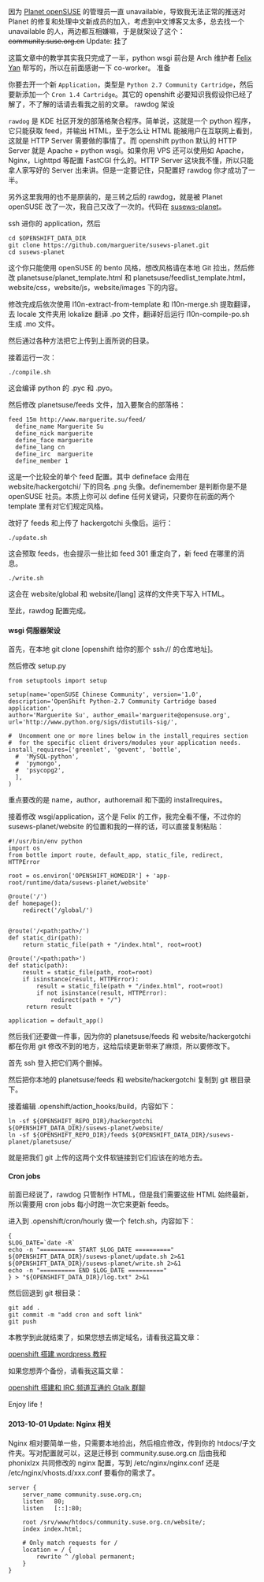 因为 [Planet openSUSE](https://planet.opensuse.org/) 的管理员一直 unavailable，导致我无法正常的推送对 Planet 的修复和处理中文新成员的加入，考虑到中文博客又太多，总去找一个 unavailable 的人，两边都互相嫌嘛，于是就架设了这个：~~community.suse.org.cn~~ Update: 挂了

这篇文章中的教学其实我只完成了一半，python wsgi 前台是 Arch 维护者 [Felix Yan](http://blog.felixc.at/) 帮写的，所以在前面感谢一下 co-worker。
准备

你要去开一个新 `Application`，类型是 `Python 2.7 Community Cartridge`，然后要新添加一个 `Cron 1.4 Cartridge`。其它的 openshift 必要知识我假设你已经了解了，不了解的话请去看我之前的文章。
rawdog 架设

`rawdog` 是 KDE 社区开发的部落格聚合程序。简单说，这就是一个 python 程序，它只能获取 feed，并输出 HTML，至于怎么让 HTML 能被用户在互联网上看到，这就是 HTTP Server 需要做的事情了。而 openshift python 默认的 HTTP Server 就是 Apache + python wsgi。如果你用 VPS 还可以使用如 Apache，Nginx，Lighttpd 等配置 FastCGI 什么的。HTTP Server 这块我不懂，所以只能拿人家写好的 Server 出来讲。但是一定要记住，只配置好 rawdog 你才成功了一半。

另外这里我用的也不是原装的，是三转之后的 rawdog，就是被 Planet openSUSE 改了一次，我自己又改了一次的。代码在 [susews-planet](https://github.com/marguerite/susews-planet)。

ssh 进你的 application，然后

    cd $OPENSHIFT_DATA_DIR
    git clone https://github.com/marguerite/susews-planet.git
    cd susews-planet

这个你只能使用 openSUSE 的 bento 风格，想改风格请在本地 Git 捡出，然后修改 planetsuse/planet_template.html 和 planetsuse/feedlist_template.html，website/css，website/js，website/images 下的内容。

修改完成后依次使用 l10n-extract-from-template 和 l10n-merge.sh 提取翻译，去 locale 文件夹用 lokalize 翻译 .po 文件，翻译好后运行 l10n-compile-po.sh 生成 .mo 文件。

然后通过各种方法把它上传到上面所说的目录。

接着运行一次：

    ./compile.sh

这会编译 python 的 .pyc 和 .pyo。

然后修改 planetsuse/feeds 文件，加入要聚合的部落格：

    feed 15m http://www.marguerite.su/feed/
      define_name Marguerite Su
      define_nick marguerite
      define_face marguerite
      define_lang cn
      define_irc  marguerite
      define_member 1

这是一个比较全的单个 feed 配置。其中 defineface 会用在 website/hackergotchi/ 下的同名 .png 头像。definemember 是判断你是不是 openSUSE 社员。本质上你可以 define 任何关键词，只要你在前面的两个 template 里有对它们规定风格。

改好了 feeds 和上传了 hackergotchi 头像后。运行：

    ./update.sh

这会预取 feeds，也会提示一些比如 feed 301 重定向了，新 feed 在哪里的消息。

    ./write.sh

这会在 website/global 和 website/[lang] 这样的文件夹下写入 HTML。

至此，rawdog 配置完成。

#### wsgi 伺服器架设

首先，在本地 git clone [openshift 给你的那个 ssh:// 的仓库地址]。

然后修改 setup.py

    from setuptools import setup

    setup(name='openSUSE Chinese Community', version='1.0',
    description='OpenShift Python-2.7 Community Cartridge based application',
    author='Marguerite Su', author_email='marguerite@opensuse.org',
    url='http://www.python.org/sigs/distutils-sig/',

    #  Uncomment one or more lines below in the install_requires section
    #  for the specific client drivers/modules your application needs.
    install_requires=['greenlet', 'gevent', 'bottle',
      #  'MySQL-python',
      #  'pymongo',
      #  'psycopg2',
      ],
    )

重点要改的是 name，author，authoremail 和下面的 installrequires。

接着修改 wsgi/application，这个是 Felix 的工作，我完全看不懂，不过你的 susews-planet/website 的位置和我的一样的话，可以直接复制粘贴：

    #!/usr/bin/env python
    import os
    from bottle import route, default_app, static_file, redirect, HTTPError

    root = os.environ['OPENSHIFT_HOMEDIR'] + 'app-root/runtime/data/susews-planet/website'

    @route('/')
    def homepage():
        redirect('/global/')


    @route('/<path:path>/')
    def static_dir(path):
        return static_file(path + "/index.html", root=root)

    @route('/<path:path>')
    def static(path):
        result = static_file(path, root=root)
        if isinstance(result, HTTPError):
            result = static_file(path + "/index.html", root=root)
            if not isinstance(result, HTTPError):
                redirect(path + "/")
         return result

    application = default_app()

然后我们还要做一件事，因为你的 planetsuse/feeds 和 website/hackergotchi 都在你用 git 修改不到的地方，这给后续更新带来了麻烦，所以要修改下。

首先 ssh 登入把它们两个删掉。

然后把你本地的 planetsuse/feeds 和 website/hackergotchi 复制到 git 根目录下。

接着编辑 .openshift/action_hooks/build，内容如下：

    ln -sf ${OPENSHIFT_REPO_DIR}/hackergotchi ${OPENSHIFT_DATA_DIR}/susews-planet/website/
    ln -sf ${OPENSHIFT_REPO_DIR}/feeds ${OPENSHIFT_DATA_DIR}/susews-planet/planetsuse/

就是把我们 git 上传的这两个文件软链接到它们应该在的地方去。

#### Cron jobs

前面已经说了，rawdog 只管制作 HTML，但是我们需要这些 HTML 始终最新，所以需要用 cron jobs 每小时跑一次它来更新 feeds。

进入到 .openshift/cron/hourly 做一个 fetch.sh，内容如下：

    {
    $LOG_DATE=`date -R`
    echo -n "========== START $LOG_DATE =========="
    ${OPENSHIFT_DATA_DIR}/susews-planet/update.sh 2>&1
    ${OPENSHIFT_DATA_DIR}/susews-planet/write.sh 2>&1
    echo -n "========== END $LOG_DATE =========="
    } > "${OPENSHIFT_DATA_DIR}/log.txt" 2>&1

然后回退到 git 根目录：

    git add .
    git commit -m "add cron and soft link"
    git push

本教学到此就结束了，如果您想去绑定域名，请看我这篇文章：

[openshift 搭建 wordpress 教程](http://marguerite.su/openshift-host-wordpress-tutorial)

如果您想弄个备份，请看我这篇文章：

[openshift 搭建和 IRC 频道互通的 Gtalk 群聊](http://marguerite.su/openshift-setup-a-gtalk-group-chat-with-a-bind-in-irc-channel)

Enjoy life！

#### 2013-10-01 Update: Nginx 相关

Nginx 相对要简单一些，只需要本地捡出，然后相应修改，传到你的 htdocs/子文件夹。写对配置就可以，这是迁移到 community.suse.org.cn 后由我和 phonixlzx 共同修改的 nginx 配置，写到 /etc/nginx/nginx.conf 还是 /etc/nginx/vhosts.d/xxx.conf 要看你的需求了。

    server {
        server_name community.suse.org.cn;
        listen   80;
        listen   [::]:80;

        root /srv/www/htdocs/community.suse.org.cn/website/;
        index index.html;

        # Only match requests for /
        location = / {
            rewrite ^ /global permanent;
        }
    }
